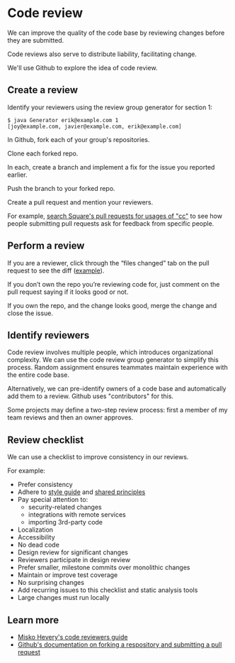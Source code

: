 # Code review

We can improve the quality of the code base by reviewing changes before they are submitted.

Code reviews also serve to distribute liability, facilitating change.

We'll use Github to explore the idea of code review.

## Create a review

Identify your reviewers using the review group generator for section 1:

    $ java Generator erik@example.com 1
    [joy@example.com, javier@example.com, erik@example.com]

In Github, fork each of your group's repositories.

Clone each forked repo.

In each, create a branch and implement a fix for the issue you reported earlier.

Push the branch to your forked repo.

Create a pull request and mention your reviewers.

For example, [search Square's pull requests for usages of "cc"](https://github.com/search?utf8=%E2%9C%93&q=cc+language%3Ajava+type%3Apr+user%3Asquare&type=Issues&ref=searchresults) to see how people submitting pull requests ask for feedback from specific people.

## Perform a review

If you are a reviewer, click through the “files changed” tab on the pull request to see the diff ([example](https://github.com/square/okhttp/pull/1488/files)). 

If you don’t own the repo you’re reviewing code for, just comment on the pull request saying if it looks good or not.

If you own the repo, and the change looks good, merge the change and close the issue.

## Identify reviewers

Code review involves multiple people, which introduces organizational complexity. We can use the code review group generator to simplify this process. Random assignment ensures teammates maintain experience with the entire code base.

Alternatively, we can pre-identify owners of a code base and automatically add them to a review. Github uses "contributors" for this.

Some projects may define a two-step review process: first a member of my team reviews and then an owner approves.

## Review checklist

We can use a checklist to improve consistency in our reviews.

For example:
* Prefer consistency
* Adhere to [style guide](style.md) and [shared principles](../collaboration/principles.md)
* Pay special attention to:
  * security-related changes
  * integrations with remote services
  * importing 3rd-party code
* Localization
* Accessibility
* No dead code
* Design review for significant changes
* Reviewers participate in design review
* Prefer smaller, milestone commits over monolithic changes
* Maintain or improve test coverage
* No surprising changes
* Add recurring issues to this checklist and static analysis tools
* Large changes must run locally

## Learn more

* [Misko Hevery's code reviewers guide](http://misko.hevery.com/code-reviewers-guide/)
* [Github's documentation on forking a respository and submitting a pull request](https://guides.github.com/activities/forking/)